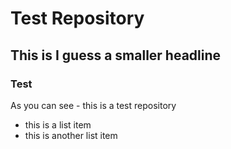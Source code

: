 # Test Repository
## This is I guess a smaller headline

### Test

As you can see - this is a test repository

* this is a list item
* this is another list item
